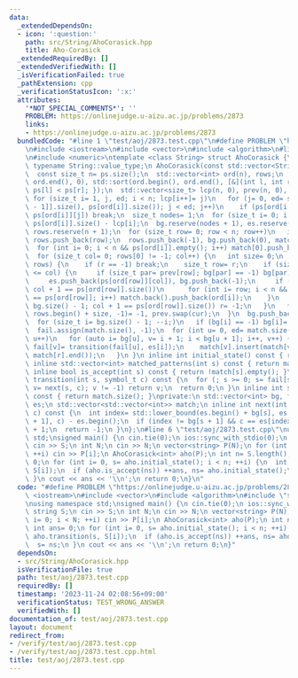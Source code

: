 ```yaml
---
data:
  _extendedDependsOn:
  - icon: ':question:'
    path: src/String/AhoCorasick.hpp
    title: Aho-Corasick
  _extendedRequiredBy: []
  _extendedVerifiedWith: []
  _isVerificationFailed: true
  _pathExtension: cpp
  _verificationStatusIcon: ':x:'
  attributes:
    '*NOT_SPECIAL_COMMENTS*': ''
    PROBLEM: https://onlinejudge.u-aizu.ac.jp/problems/2873
    links:
    - https://onlinejudge.u-aizu.ac.jp/problems/2873
  bundledCode: "#line 1 \"test/aoj/2873.test.cpp\"\n#define PROBLEM \"https://onlinejudge.u-aizu.ac.jp/problems/2873\"\
    \n#include <iostream>\n#include <vector>\n#include <algorithm>\n#line 4 \"src/String/AhoCorasick.hpp\"\
    \n#include <numeric>\ntemplate <class String> struct AhoCorasick {\n using symbol_t=\
    \ typename String::value_type;\n AhoCorasick(const std::vector<String> &ps) {\n\
    \  const size_t n= ps.size();\n  std::vector<int> ord(n), rows;\n  std::iota(ord.begin(),\
    \ ord.end(), 0), std::sort(ord.begin(), ord.end(), [&](int l, int r) { return\
    \ ps[l] < ps[r]; });\n  std::vector<size_t> lcp(n, 0), prev(n, 0), cur(n);\n \
    \ for (size_t i= 1, j, ed; i < n; lcp[i++]= j)\n   for (j= 0, ed= std::min(ps[ord[i\
    \ - 1]].size(), ps[ord[i]].size()); j < ed; j++)\n    if (ps[ord[i - 1]][j] !=\
    \ ps[ord[i]][j]) break;\n  size_t nodes= 1;\n  for (size_t i= 0; i < n; i++) nodes+=\
    \ ps[ord[i]].size() - lcp[i];\n  bg.reserve(nodes + 1), es.reserve(nodes), match.reserve(nodes),\
    \ rows.reserve(n + 1);\n  for (size_t row= 0; row < n; row++)\n   if (!ps[ord[row]].empty())\
    \ rows.push_back(row);\n  rows.push_back(-1), bg.push_back(0), match.push_back({});\n\
    \  for (int i= 0; i < n && ps[ord[i]].empty(); i++) match[0].push_back(ord[i]);\n\
    \  for (size_t col= 0; rows[0] != -1; col++) {\n   int size= 0;\n   for (int &r:\
    \ rows) {\n    if (r == -1) break;\n    size_t row= r;\n    if (size++; lcp[row]\
    \ <= col) {\n     if (size_t par= prev[row]; bg[par] == -1) bg[par]= es.size();\n\
    \     es.push_back(ps[ord[row]][col]), bg.push_back(-1);\n     if (match.push_back({});\
    \ col + 1 == ps[ord[row]].size())\n      for (int i= row; i < n && ps[ord[i]]\
    \ == ps[ord[row]]; i++) match.back().push_back(ord[i]);\n    }\n    if (cur[row]=\
    \ bg.size() - 1; col + 1 == ps[ord[row]].size()) r= -1;\n   }\n   *std::remove(rows.begin(),\
    \ rows.begin() + size, -1)= -1, prev.swap(cur);\n  }\n  bg.push_back(es.size());\n\
    \  for (size_t i= bg.size() - 1; --i;)\n   if (bg[i] == -1) bg[i]= bg[i + 1];\n\
    \  fail.assign(match.size(), -1);\n  for (int u= 0, ed= match.size(); u < ed;\
    \ u++)\n   for (auto i= bg[u], v= i + 1; i < bg[u + 1]; i++, v++) {\n    int r=\
    \ fail[v]= transition(fail[u], es[i]);\n    match[v].insert(match[v].end(), match[r].begin(),\
    \ match[r].end());\n   }\n }\n inline int initial_state() const { return 0; }\n\
    \ inline std::vector<int> matched_patterns(int s) const { return match[s]; }\n\
    \ inline bool is_accept(int s) const { return !match[s].empty(); }\n inline int\
    \ transition(int s, symbol_t c) const {\n  for (; s >= 0; s= fail[s])\n   if (int\
    \ v= next(s, c); v != -1) return v;\n  return 0;\n }\n inline int state_size()\
    \ const { return match.size(); }\nprivate:\n std::vector<int> bg, fail;\n std::vector<symbol_t>\
    \ es;\n std::vector<std::vector<int>> match;\n inline int next(int s, symbol_t\
    \ c) const {\n  int index= std::lower_bound(es.begin() + bg[s], es.begin() + bg[s\
    \ + 1], c) - es.begin();\n  if (index != bg[s + 1] && c == es[index]) return index\
    \ + 1;\n  return -1;\n }\n};\n#line 6 \"test/aoj/2873.test.cpp\"\nusing namespace\
    \ std;\nsigned main() {\n cin.tie(0);\n ios::sync_with_stdio(0);\n string S;\n\
    \ cin >> S;\n int N;\n cin >> N;\n vector<string> P(N);\n for (int i= 0; i < N;\
    \ ++i) cin >> P[i];\n AhoCorasick<int> aho(P);\n int n= S.length();\n int ans=\
    \ 0;\n for (int i= 0, s= aho.initial_state(); i < n; ++i) {\n  int ns= aho.transition(s,\
    \ S[i]);\n  if (aho.is_accept(ns)) ++ans, ns= aho.initial_state();\n  s= ns;\n\
    \ }\n cout << ans << '\\n';\n return 0;\n}\n"
  code: "#define PROBLEM \"https://onlinejudge.u-aizu.ac.jp/problems/2873\"\n#include\
    \ <iostream>\n#include <vector>\n#include <algorithm>\n#include \"src/String/AhoCorasick.hpp\"\
    \nusing namespace std;\nsigned main() {\n cin.tie(0);\n ios::sync_with_stdio(0);\n\
    \ string S;\n cin >> S;\n int N;\n cin >> N;\n vector<string> P(N);\n for (int\
    \ i= 0; i < N; ++i) cin >> P[i];\n AhoCorasick<int> aho(P);\n int n= S.length();\n\
    \ int ans= 0;\n for (int i= 0, s= aho.initial_state(); i < n; ++i) {\n  int ns=\
    \ aho.transition(s, S[i]);\n  if (aho.is_accept(ns)) ++ans, ns= aho.initial_state();\n\
    \  s= ns;\n }\n cout << ans << '\\n';\n return 0;\n}"
  dependsOn:
  - src/String/AhoCorasick.hpp
  isVerificationFile: true
  path: test/aoj/2873.test.cpp
  requiredBy: []
  timestamp: '2023-11-24 02:08:56+09:00'
  verificationStatus: TEST_WRONG_ANSWER
  verifiedWith: []
documentation_of: test/aoj/2873.test.cpp
layout: document
redirect_from:
- /verify/test/aoj/2873.test.cpp
- /verify/test/aoj/2873.test.cpp.html
title: test/aoj/2873.test.cpp
---
```

